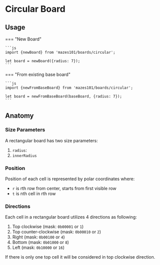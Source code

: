 # Circular Board

## Usage


=== "New Board"

    ```js
    import {newBoard} from 'mazes101/boards/circular';
    
    let board = newBoard({radius: 7});
    ```

=== "From existing base board"

    ```js
    import {newFromBaseBoard} from 'mazes101/boards/circular';
    
    let board = newFromBaseBoard(baseBoard, {radius: 7});
    ```

## Anatomy

### Size Parameters

A rectangular board has two size parameters:

1. `radius`: 
2. `innerRadius`

### Position

Position of each cell is represented by polar coordinates where:

* `r` is rth row from center, starts from first visible row
* `t` is nth cell in rth row

### Directions

Each cell in a rectangular board utilizes 4 directions as following:

1. Top clockwise (mask: `0b00001` or `1`)
2. Top counter-clockwise (mask: `0b00010` or `2`)
3. Right (mask: `0b00100` or `4`)
4. Bottom (mask: `0b01000` or `8`)
5. Left (mask: `0b10000` or `16`)

If there is only one top cell it will be considered in top clockwise direction.
